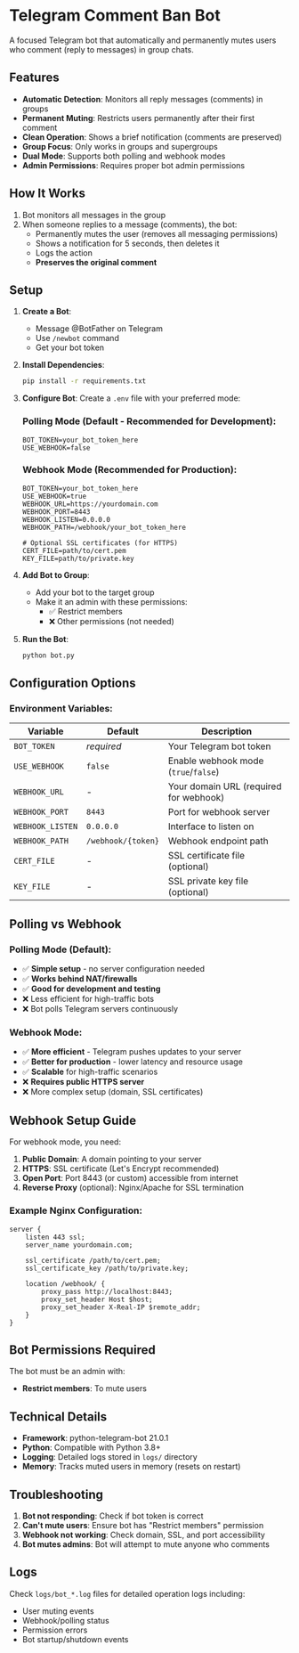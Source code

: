# Telegram Comment Ban Bot

A focused Telegram bot that automatically and permanently mutes users who comment (reply to messages) in group chats.

## Features

- **Automatic Detection**: Monitors all reply messages (comments) in groups
- **Permanent Muting**: Restricts users permanently after their first comment
- **Clean Operation**: Shows a brief notification (comments are preserved)
- **Group Focus**: Only works in groups and supergroups
- **Dual Mode**: Supports both polling and webhook modes
- **Admin Permissions**: Requires proper bot admin permissions

## How It Works

1. Bot monitors all messages in the group
2. When someone replies to a message (comments), the bot:
   - Permanently mutes the user (removes all messaging permissions)
   - Shows a notification for 5 seconds, then deletes it
   - Logs the action
   - **Preserves the original comment**

## Setup

1. **Create a Bot**:
   - Message @BotFather on Telegram
   - Use `/newbot` command
   - Get your bot token

2. **Install Dependencies**:
   ```bash
   pip install -r requirements.txt
   ```

3. **Configure Bot**:
   Create a `.env` file with your preferred mode:

   ### **Polling Mode (Default - Recommended for Development)**:
   ```env
   BOT_TOKEN=your_bot_token_here
   USE_WEBHOOK=false
   ```

   ### **Webhook Mode (Recommended for Production)**:
   ```env
   BOT_TOKEN=your_bot_token_here
   USE_WEBHOOK=true
   WEBHOOK_URL=https://yourdomain.com
   WEBHOOK_PORT=8443
   WEBHOOK_LISTEN=0.0.0.0
   WEBHOOK_PATH=/webhook/your_bot_token_here
   
   # Optional SSL certificates (for HTTPS)
   CERT_FILE=path/to/cert.pem
   KEY_FILE=path/to/private.key
   ```

4. **Add Bot to Group**:
   - Add your bot to the target group
   - Make it an admin with these permissions:
     - ✅ Restrict members
     - ❌ Other permissions (not needed)

5. **Run the Bot**:
   ```bash
   python bot.py
   ```

## Configuration Options

### **Environment Variables**:

| Variable | Default | Description |
|----------|---------|-------------|
| `BOT_TOKEN` | *required* | Your Telegram bot token |
| `USE_WEBHOOK` | `false` | Enable webhook mode (`true`/`false`) |
| `WEBHOOK_URL` | - | Your domain URL (required for webhook) |
| `WEBHOOK_PORT` | `8443` | Port for webhook server |
| `WEBHOOK_LISTEN` | `0.0.0.0` | Interface to listen on |
| `WEBHOOK_PATH` | `/webhook/{token}` | Webhook endpoint path |
| `CERT_FILE` | - | SSL certificate file (optional) |
| `KEY_FILE` | - | SSL private key file (optional) |

## Polling vs Webhook

### **Polling Mode** (Default):
- ✅ **Simple setup** - no server configuration needed
- ✅ **Works behind NAT/firewalls**
- ✅ **Good for development and testing**
- ❌ Less efficient for high-traffic bots
- ❌ Bot polls Telegram servers continuously

### **Webhook Mode**:
- ✅ **More efficient** - Telegram pushes updates to your server
- ✅ **Better for production** - lower latency and resource usage
- ✅ **Scalable** for high-traffic scenarios
- ❌ **Requires public HTTPS server**
- ❌ More complex setup (domain, SSL certificates)

## Webhook Setup Guide

For webhook mode, you need:

1. **Public Domain**: A domain pointing to your server
2. **HTTPS**: SSL certificate (Let's Encrypt recommended)
3. **Open Port**: Port 8443 (or custom) accessible from internet
4. **Reverse Proxy** (optional): Nginx/Apache for SSL termination

### **Example Nginx Configuration**:
```nginx
server {
    listen 443 ssl;
    server_name yourdomain.com;
    
    ssl_certificate /path/to/cert.pem;
    ssl_certificate_key /path/to/private.key;
    
    location /webhook/ {
        proxy_pass http://localhost:8443;
        proxy_set_header Host $host;
        proxy_set_header X-Real-IP $remote_addr;
    }
}
```

## Bot Permissions Required

The bot must be an admin with:
- **Restrict members**: To mute users

## Technical Details

- **Framework**: python-telegram-bot 21.0.1
- **Python**: Compatible with Python 3.8+
- **Logging**: Detailed logs stored in `logs/` directory
- **Memory**: Tracks muted users in memory (resets on restart)

## Troubleshooting

1. **Bot not responding**: Check if bot token is correct
2. **Can't mute users**: Ensure bot has "Restrict members" permission
3. **Webhook not working**: Check domain, SSL, and port accessibility
4. **Bot mutes admins**: Bot will attempt to mute anyone who comments

## Logs

Check `logs/bot_*.log` files for detailed operation logs including:
- User muting events
- Webhook/polling status
- Permission errors
- Bot startup/shutdown events 